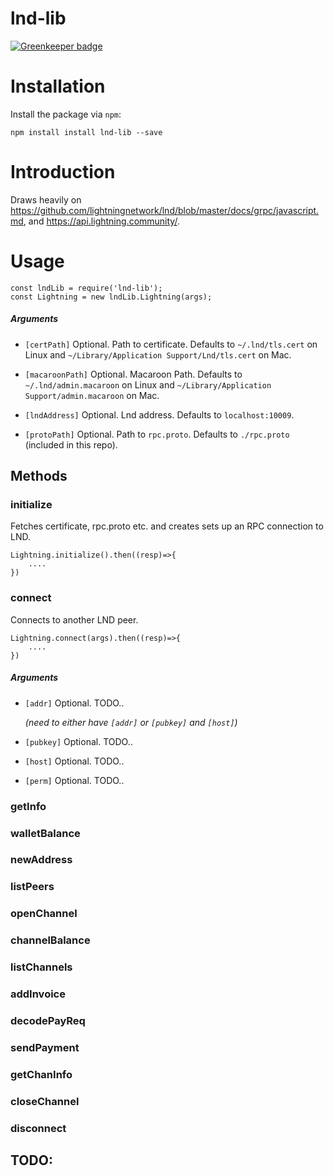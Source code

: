 # lnd-lib

[![Greenkeeper badge](https://badges.greenkeeper.io/interledgerjs/lnd-lib.svg)](https://greenkeeper.io/)

# Installation

Install the package via `npm`:

```
npm install install lnd-lib --save 
```
# Introduction

Draws heavily on <https://github.com/lightningnetwork/lnd/blob/master/docs/grpc/javascript.md>, and <https://api.lightning.community/>. 

# Usage

```
const lndLib = require('lnd-lib');
const Lightning = new lndLib.Lightning(args);

```

##### Arguments

* `[certPath]` Optional. Path to certificate. Defaults to `~/.lnd/tls.cert` on Linux and `~/Library/Application Support/Lnd/tls.cert` on Mac.  

* `[macaroonPath]` Optional. Macaroon Path. Defaults to `~/.lnd/admin.macaroon` on Linux and `~/Library/Application Support/admin.macaroon` on Mac.  

* `[lndAddress]` Optional. Lnd address. Defaults to `localhost:10009`.  
* `[protoPath]` Optional. Path to `rpc.proto`. Defaults to `./rpc.proto` (included in this repo).

## Methods

### initialize

Fetches certificate, rpc.proto etc. and creates sets up an RPC connection to LND.  

```
Lightning.initialize().then((resp)=>{
 	.... 
})
```
  
### connect

Connects to another LND peer.

```
Lightning.connect(args).then((resp)=>{
 	.... 
})
```

##### Arguments

* `[addr]` Optional. TODO..  

	*(need to either have `[addr]` or `[pubkey]` and `[host]`)*

* `[pubkey]` Optional. TODO..

* `[host]` Optional. TODO..  
* `[perm]` Optional. TODO..


### getInfo

### walletBalance 

### newAddress

### listPeers

### openChannel

### channelBalance

### listChannels

### addInvoice

### decodePayReq

### sendPayment

### getChanInfo 

### closeChannel

### disconnect

## TODO:








